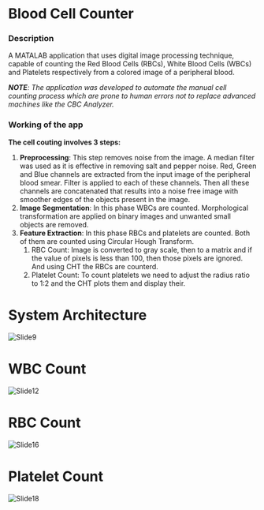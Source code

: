 # Blood Cell Counter

### Description
A MATALAB application that uses digital image processing technique, capable of counting the Red Blood
Cells (RBCs), White Blood Cells (WBCs) and Platelets respectively from a colored image of a peripheral blood.

_**NOTE**: The application was developed to automate the manual cell counting process which are prone to human errors not to replace advanced machines like the CBC Analyzer._

### Working of the app
**The cell couting involves 3 steps:** 
1. **Preprocessing**: This step removes noise from the image. A median filter was used as it is effective in removing salt and pepper noise.
   Red, Green and Blue channels are extracted from the input image of the peripheral blood smear. Filter is applied to each of these channels. Then all these channels are 
   concatenated that results into a noise free image with smoother edges of the objects present in the image. 
2. **Image Segmentation**: In this phase WBCs are counted. Morphological transformation are applied on binary images and unwanted small objects are removed.  
3. **Feature Extraction**: In this phase RBCs and platelets are counted. Both of them are counted using Circular Hough Transform. 
   1. RBC Count: Image is converted to gray scale, then to a matrix and if the value of pixels is less than 100, then those pixels are ignored. And using CHT the RBCs are               counterd.
   2. Platelet Count: To count platelets we need to adjust the radius ratio to 1:2 and the CHT plots them and display their. 
   
# System Architecture
![Slide9](https://user-images.githubusercontent.com/83666636/120933429-c4829700-c717-11eb-98fc-2e9ecfc972eb.jpg)

# WBC Count
![Slide12](https://user-images.githubusercontent.com/83666636/120933612-889c0180-c718-11eb-977c-80f5587240d8.jpg)

# RBC Count
![Slide16](https://user-images.githubusercontent.com/83666636/120933621-90f43c80-c718-11eb-8f21-c21fc10fa37c.jpg)

# Platelet Count
![Slide18](https://user-images.githubusercontent.com/83666636/120933635-9c476800-c718-11eb-9591-99d489b4fec8.jpg)
